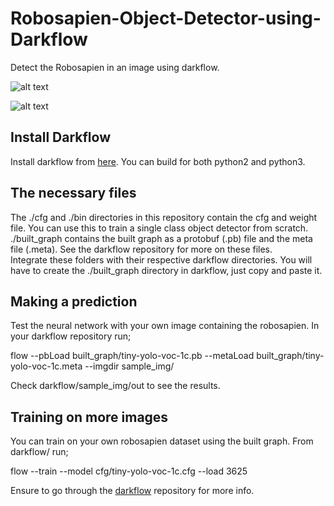 # Robosapien-Object-Detector-using-Darkflow  
Detect the Robosapien in an image  using darkflow.  
  
  
![alt text](https://res.cloudinary.com/ogbanugot/image/upload/v1530397120/temp2_sndqpl.png)  
  
  
![alt text](https://res.cloudinary.com/ogbanugot/image/upload/v1530394580/00000186_lphw76.jpg)



## Install Darkflow  
Install darkflow from [here](https://github.com/thtrieu/darkflow). You can build for both python2 and python3.  

## The necessary files  
The ./cfg and ./bin directories in this repository contain the cfg and weight file. You can use this to train a single class object detector from scratch.  
./built_graph contains the built graph as a protobuf (.pb) file and the meta file (.meta). See the darkflow repository for more on these files.  
Integrate these folders with their respective darkflow directories. You will have to create the ./built_graph directory in darkflow, just copy and paste it.
  
## Making a prediction  
Test the neural network with your own image containing the robosapien. In your darkflow repository run;  
  
flow --pbLoad built_graph/tiny-yolo-voc-1c.pb --metaLoad built_graph/tiny-yolo-voc-1c.meta --imgdir sample_img/  
  
Check darkflow/sample_img/out to see the results. 
  
## Training on more images  
You can train on your own robosapien dataset using the built graph. From darkflow/ run; 
  
flow --train --model cfg/tiny-yolo-voc-1c.cfg --load 3625  
  
Ensure to go through the [darkflow](https://github.com/thtrieu/darkflow) repository for more info.
